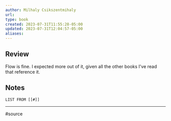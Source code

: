 ```yaml
---
author: Milhaly Csikszentmihaly
url: 
type: book
created: 2023-07-31T11:55:28-05:00
updated: 2023-07-31T12:04:57-05:00
aliases:
---
```

## Review
Flow is fine. I expected more out of it, given all the other books I've read that reference it.

## Notes
```dataview
LIST FROM [[#]]
```

---
#source 